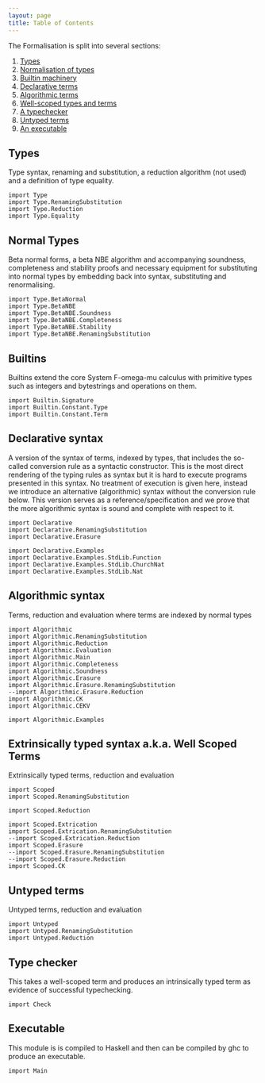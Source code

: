 ```yaml
---
layout: page
title: Table of Contents
---
```


The Formalisation is split into several sections:

1. [Types](#types)
2. [Normalisation of types](#normal-types)
3. [Builtin machinery](#builtins)
4. [Declarative terms](#declarative-syntax)
5. [Algorithmic terms](#algorithmic-syntax)
6. [Well-scoped types and terms](#extrinsically-typed-syntax-aka-well-scoped-terms)
7. [A typechecker](#type-checker)
8. [Untyped terms](#untyped-terms)
9. [An executable](#executable)


## Types

Type syntax, renaming and substitution, a reduction algorithm (not
used) and a definition of type equality.

```
import Type
import Type.RenamingSubstitution
import Type.Reduction
import Type.Equality
```

## Normal Types

Beta normal forms, a beta NBE algorithm and accompanying soundness,
completeness and stability proofs and necessary equipment for
substituting into normal types by embedding back into syntax,
substituting and renormalising.

```
import Type.BetaNormal
import Type.BetaNBE
import Type.BetaNBE.Soundness
import Type.BetaNBE.Completeness
import Type.BetaNBE.Stability
import Type.BetaNBE.RenamingSubstitution
```



## Builtins

Builtins extend the core System F-omega-mu calculus with primitive
types such as integers and bytestrings and operations on them.

```
import Builtin.Signature
import Builtin.Constant.Type
import Builtin.Constant.Term
```

## Declarative syntax

A version of the syntax of terms, indexed by types, that includes the
so-called conversion rule as a syntactic constructor. This is the most
direct rendering of the typing rules as syntax but it is hard to
execute programs presented in this syntax. No treatment of execution
is given here, instead we introduce an alternative (algorithmic)
syntax without the conversion rule below. This version serves as a
reference/specification and we prove that the more algorithmic syntax
is sound and complete with respect to it.

```
import Declarative
import Declarative.RenamingSubstitution
import Declarative.Erasure

import Declarative.Examples
import Declarative.Examples.StdLib.Function
import Declarative.Examples.StdLib.ChurchNat
import Declarative.Examples.StdLib.Nat
```

## Algorithmic syntax

Terms, reduction and evaluation where terms are indexed by normal
types

```
import Algorithmic
import Algorithmic.RenamingSubstitution
import Algorithmic.Reduction
import Algorithmic.Evaluation
import Algorithmic.Main
import Algorithmic.Completeness
import Algorithmic.Soundness
import Algorithmic.Erasure
import Algorithmic.Erasure.RenamingSubstitution
--import Algorithmic.Erasure.Reduction
import Algorithmic.CK
import Algorithmic.CEKV

import Algorithmic.Examples
```

## Extrinsically typed syntax a.k.a. Well Scoped Terms

Extrinsically typed terms, reduction and evaluation

```
import Scoped
import Scoped.RenamingSubstitution

import Scoped.Reduction

import Scoped.Extrication
import Scoped.Extrication.RenamingSubstitution
--import Scoped.Extrication.Reduction
import Scoped.Erasure
--import Scoped.Erasure.RenamingSubstitution
--import Scoped.Erasure.Reduction
import Scoped.CK
```

## Untyped terms

Untyped terms, reduction and evaluation

```
import Untyped
import Untyped.RenamingSubstitution
import Untyped.Reduction
```

## Type checker

This takes a well-scoped term and produces an intrinsically typed term
as evidence of successful typechecking.

```
import Check
```

## Executable

This module is is compiled to Haskell and then can be compiled by ghc
to produce an executable.

```
import Main
```

